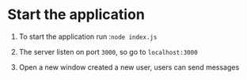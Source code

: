 # Start the application

1. To start the application run :`node index.js`

2. The server listen on port `3000`, so go to `localhost:3000`

3. Open a new window created a new user, users can send messages